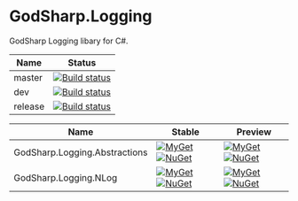 # GodSharp.Logging

GodSharp Logging libary for C#.

|Name|Status|
|---|---|
|master|[![Build status](https://ci.appveyor.com/api/projects/status/y7w3hub74vxm4pg5/branch/master?svg=true)](https://ci.appveyor.com/project/seayxu/godsharp-logging/branch/master)|
|dev|[![Build status](https://ci.appveyor.com/api/projects/status/y7w3hub74vxm4pg5/branch/dev?svg=true)](https://ci.appveyor.com/project/seayxu/godsharp-logging/branch/dev)|
|release|[![Build status](https://ci.appveyor.com/api/projects/status/y7w3hub74vxm4pg5/branch/release?svg=true)](https://ci.appveyor.com/project/seayxu/godsharp-logging/branch/release)|

|Name|Stable|Preview|
|---|---|---|
|GodSharp.Logging.Abstractions| [![MyGet][mi1]][m1] [![NuGet][ni1]][n1] | [![MyGet][mi2]][m1] [![NuGet][ni2]][n1] |
|GodSharp.Logging.NLog| [![MyGet][mi3]][m2] [![NuGet][ni3]][n2] | [![MyGet][mi4]][m2] [![NuGet][ni4]][n2] |


[m1]: https://www.myget.org/Package/Details/godsharp?packageType=nuget&packageId=GodSharp.Logging.Abstractions
[m2]: https://www.myget.org/Package/Details/godsharp?packageType=nuget&packageId=GodSharp.Logging.NLog

[mi1]: https://img.shields.io/myget/godsharp/v/GodSharp.Logging.Abstractions.svg?label=myget&style=flat-square
[mi2]: https://img.shields.io/myget/godsharp/vpre/GodSharp.Logging.Abstractions.svg?label=myget&style=flat-square
[mi3]: https://img.shields.io/myget/godsharp/v/GodSharp.Logging.NLog.svg?label=myget&style=flat-square
[mi4]: https://img.shields.io/myget/godsharp/vpre/GodSharp.Logging.NLog.svg?label=myget&style=flat-square


[n1]: https://www.nuget.org/packages/GodSharp.Logging.Abstractions
[n2]: https://www.nuget.org/packages/GodSharp.Logging.NLog

[ni1]: https://img.shields.io/nuget/v/GodSharp.Logging.Abstractions.svg?label=nuget&style=flat-square
[ni2]: https://img.shields.io/nuget/vpre/GodSharp.Logging.Abstractions.svg?label=nuget&style=flat-square
[ni3]: https://img.shields.io/nuget/v/GodSharp.Logging.NLog.svg?label=nuget&style=flat-square
[ni4]: https://img.shields.io/nuget/vpre/GodSharp.Logging.NLog.svg?label=nuget&style=flat-square